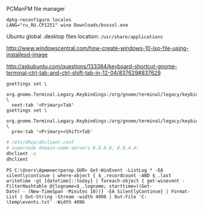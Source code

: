 
PCManFM file manager
```
dpkg-reconfigure locales
LANG="ru_RU.CP1251" wine Downloads/bvssol.exe
```

Ubuntu global .desktop files location: `/usr/share/applications`

http://www.windowscentral.com/how-create-windows-10-iso-file-using-installesd-image

http://askubuntu.com/questions/133384/keyboard-shortcut-gnome-terminal-ctrl-tab-and-ctrl-shift-tab-in-12-04/837629#837629
```
gsettings set \
  org.gnome.Terminal.Legacy.Keybindings:/org/gnome/terminal/legacy/keybindings/ \
  next-tab '<Primary>Tab'
gsettings set \
  org.gnome.Terminal.Legacy.Keybindings:/org/gnome/terminal/legacy/keybindings/ \
  prev-tab '<Primary><Shift>Tab'
```

``` bash
# /etc/dhcp/dhclient.conf
# supersede domain-name-servers 8.8.8.8, 8.8.4.4;
dhclient -x
dhclient
```

```
PS C:\Users\Администратор.GUR> Get-WinEvent -ListLog * -EA silentlycontinue | where-object { $_.recordcount -AND $_.last
writetime -gt [datetime]::today} | foreach-object { get-winevent -FilterHashtable @{logname=$_.logname; starttime=((Get-
Date) - (New-TimeSpan -Minutes 10))} -EA SilentlyContinue} | Format-List | Out-String -Stream -width 4096 | Out-File 'C:
\temp\events.txt' -Width 4096
```
